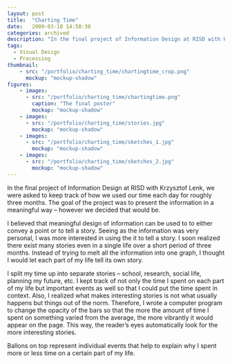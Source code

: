 ```yaml
---
layout: post
title:  "Charting Time"
date:   2009-03-18 14:50:30
categories: archived
description: "In the final project of Information Design at RISD with Krzysztof Lenk, we were asked to keep track of how we used our time each day for roughly three months. The goal of the project was to present the information in a meaningful way – however we decided that would be."
tags:
  - Visual Design
  - Processing
thumbnail: 
    - src: "/portfolio/charting_time/chartingtime_crop.png"
      mockup: "mockup-shadow"
figures:
    - images:
      - src: "/portfolio/charting_time/chartingtime.png"
        caption: "The final poster"
        mockup: "mockup-shadow"
    - images:
      - src: "/portfolio/charting_time/stories.jpg"
        mockup: "mockup-shadow"
    - images:
      - src: "/portfolio/charting_time/sketches_1.jpg"
        mockup: "mockup-shadow"
    - images:
      - src: "/portfolio/charting_time/sketches_2.jpg"
        mockup: "mockup-shadow"
---
```


In the final project of Information Design at RISD with Krzysztof Lenk, we were asked to keep track of how we used our time each day for roughly three months. The goal of the project was to present the information in a meaningful way – however we decided that would be.

I believed that meaningful design of information can be used to to either convey a point or to tell a story. Seeing as the information was very personal, I was more interested in using the it to tell a story. I soon realized there exist many stories even in a single life over a short period of three months. Instead of trying to melt all the information into one graph, I thought I would let each part of my life tell its own story.

I split my time up into separate stories – school, research, social life, planning my future, etc. I kept track of not only the time I spent on each part of my life but important events as well so that I could put the time spent in context. Also, I realized what makes interesting stories is not what usually happens but things out of the norm. Therefore, I wrote a computer program to change the opacity of the bars so that the more the amount of time I spent on something varied from the average, the more vibrantly it would appear on the page. This way, the reader’s eyes automatically look for the more interesting stories.

Ballons on top represent individual events that help to explain why I spent more or less time on a certain part of my life.

